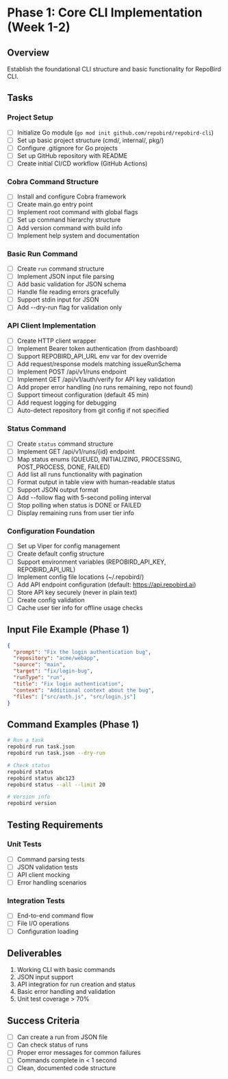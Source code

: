 # Phase 1: Core CLI Implementation (Week 1-2)

## Overview
Establish the foundational CLI structure and basic functionality for RepoBird CLI.

## Tasks

### Project Setup
- [ ] Initialize Go module (`go mod init github.com/repobird/repobird-cli`)
- [ ] Set up basic project structure (cmd/, internal/, pkg/)
- [ ] Configure .gitignore for Go projects
- [ ] Set up GitHub repository with README
- [ ] Create initial CI/CD workflow (GitHub Actions)

### Cobra Command Structure
- [ ] Install and configure Cobra framework
- [ ] Create main.go entry point
- [ ] Implement root command with global flags
- [ ] Set up command hierarchy structure
- [ ] Add version command with build info
- [ ] Implement help system and documentation

### Basic Run Command
- [ ] Create `run` command structure
- [ ] Implement JSON input file parsing
- [ ] Add basic validation for JSON schema
- [ ] Handle file reading errors gracefully
- [ ] Support stdin input for JSON
- [ ] Add --dry-run flag for validation only

### API Client Implementation
- [ ] Create HTTP client wrapper
- [ ] Implement Bearer token authentication (from dashboard)
- [ ] Support REPOBIRD_API_URL env var for dev override
- [ ] Add request/response models matching issueRunSchema
- [ ] Implement POST /api/v1/runs endpoint
- [ ] Implement GET /api/v1/auth/verify for API key validation
- [ ] Add proper error handling (no runs remaining, repo not found)
- [ ] Support timeout configuration (default 45 min)
- [ ] Add request logging for debugging
- [ ] Auto-detect repository from git config if not specified

### Status Command
- [ ] Create `status` command structure
- [ ] Implement GET /api/v1/runs/{id} endpoint
- [ ] Map status enums (QUEUED, INITIALIZING, PROCESSING, POST_PROCESS, DONE, FAILED)
- [ ] Add list all runs functionality with pagination
- [ ] Format output in table view with human-readable status
- [ ] Support JSON output format
- [ ] Add --follow flag with 5-second polling interval
- [ ] Stop polling when status is DONE or FAILED
- [ ] Display remaining runs from user tier info

### Configuration Foundation
- [ ] Set up Viper for config management
- [ ] Create default config structure
- [ ] Support environment variables (REPOBIRD_API_KEY, REPOBIRD_API_URL)
- [ ] Implement config file locations (~/.repobird/)
- [ ] Add API endpoint configuration (default: https://api.repobird.ai)
- [ ] Store API key securely (never in plain text)
- [ ] Create config validation
- [ ] Cache user tier info for offline usage checks

## Input File Example (Phase 1)

```json
{
  "prompt": "Fix the login authentication bug",
  "repository": "acme/webapp",
  "source": "main",
  "target": "fix/login-bug",
  "runType": "run",
  "title": "Fix login authentication",
  "context": "Additional context about the bug",
  "files": ["src/auth.js", "src/login.js"]
}
```

## Command Examples (Phase 1)

```bash
# Run a task
repobird run task.json
repobird run task.json --dry-run

# Check status
repobird status
repobird status abc123
repobird status --all --limit 20

# Version info
repobird version
```

## Testing Requirements

### Unit Tests
- [ ] Command parsing tests
- [ ] JSON validation tests
- [ ] API client mocking
- [ ] Error handling scenarios

### Integration Tests
- [ ] End-to-end command flow
- [ ] File I/O operations
- [ ] Configuration loading

## Deliverables

1. Working CLI with basic commands
2. JSON input support
3. API integration for run creation and status
4. Basic error handling and validation
5. Unit test coverage > 70%

## Success Criteria

- [ ] Can create a run from JSON file
- [ ] Can check status of runs
- [ ] Proper error messages for common failures
- [ ] Commands complete in < 1 second
- [ ] Clean, documented code structure